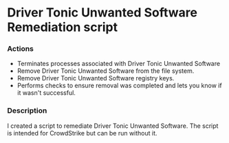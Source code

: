 # Driver Tonic Unwanted Software Remediation script

### Actions
- Terminates processes associated with Driver Tonic Unwanted Software
- Remove Driver Tonic Unwanted Software from the file system.
- Remove Driver Tonic Unwanted Software registry keys.
- Performs checks to ensure removal was completed and lets you know if it wasn't successful.

### Description

I created a script to remediate Driver Tonic Unwanted Software. The script is intended for CrowdStrike but can be run without it.
